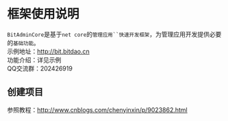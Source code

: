 # 框架使用说明
`BitAdminCore`是基于`net core`的`管理应用``快速开发框架`，为管理应用开发提供必要的`基础功能`。<br>
示例地址：http://bit.bitdao.cn <br>
功能介绍：详见示例 <br>
QQ交流群：202426919

## 创建项目
参照教程：http://www.cnblogs.com/chenyinxin/p/9023862.html

